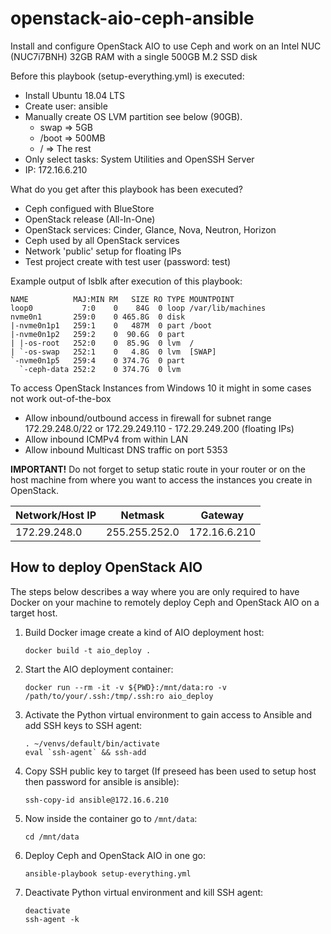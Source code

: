 # openstack-aio-ceph-ansible

Install and configure OpenStack AIO to use Ceph and work on an Intel NUC (NUC7i7BNH) 32GB RAM with a single 500GB M.2 SSD disk

Before this playbook (setup-everything.yml) is executed:

- Install Ubuntu 18.04 LTS
- Create user: ansible
- Manually create OS LVM partition see below (90GB).
  - swap => 5GB
  - /boot => 500MB
  - / => The rest
- Only select tasks: System Utilities and OpenSSH Server
- IP: 172.16.6.210

What do you get after this playbook has been executed?

- Ceph configued with BlueStore
- OpenStack release (All-In-One)
- OpenStack services: Cinder, Glance, Nova, Neutron, Horizon
- Ceph used by all OpenStack services
- Network 'public' setup for floating IPs
- Test project create with test user (password: test)

Example output of lsblk after execution of this playbook:

```console
NAME          MAJ:MIN RM   SIZE RO TYPE MOUNTPOINT
loop0           7:0    0    84G  0 loop /var/lib/machines
nvme0n1       259:0    0 465.8G  0 disk
|-nvme0n1p1   259:1    0   487M  0 part /boot
|-nvme0n1p2   259:2    0  90.6G  0 part
| |-os-root   252:0    0  85.9G  0 lvm  /
| `-os-swap   252:1    0   4.8G  0 lvm  [SWAP]
`-nvme0n1p5   259:4    0 374.7G  0 part
  `-ceph-data 252:2    0 374.7G  0 lvm
```

To access OpenStack Instances from Windows 10 it might in some cases not work out-of-the-box

- Allow inbound/outbound access in firewall for subnet range 172.29.248.0/22 or 172.29.249.110 - 172.29.249.200 (floating IPs)
- Allow inbound ICMPv4 from within LAN
- Allow inbound Multicast DNS traffic on port 5353

**IMPORTANT!** Do not forget to setup static route in your router or on the host machine from where you want to access the instances you create in OpenStack.

| Network/Host IP | Netmask       | Gateway       |
| --------------- | ------------- | ------------- |
| 172.29.248.0    | 255.255.252.0 | 172.16.6.210 |

## How to deploy OpenStack AIO

The steps below describes a way where you are only required to have Docker
on your machine to remotely deploy Ceph and OpenStack AIO on a target host.

1. Build Docker image create a kind of AIO deployment host:
    ```console
    docker build -t aio_deploy .
    ```
1. Start the AIO deployment container:
    ```console
    docker run --rm -it -v ${PWD}:/mnt/data:ro -v /path/to/your/.ssh:/tmp/.ssh:ro aio_deploy
    ```
1. Activate the Python virtual environment to gain access to Ansible and add SSH keys to SSH agent:
    ```console
    . ~/venvs/default/bin/activate
    eval `ssh-agent` && ssh-add
1. Copy SSH public key to target (If preseed has been used to setup host then password for ansible is ansible):
    ```console
    ssh-copy-id ansible@172.16.6.210
    ```
1. Now inside the container go to `/mnt/data`:
    ```console
    cd /mnt/data
    ```
1. Deploy Ceph and OpenStack AIO in one go:
    ```console
    ansible-playbook setup-everything.yml
    ```
1. Deactivate Python virtual environment and kill SSH agent:
    ```console
    deactivate
    ssh-agent -k
    ```

